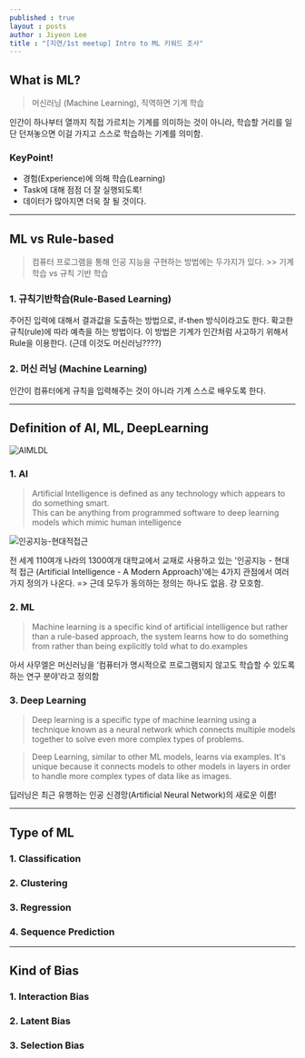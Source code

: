 ```yaml
---
published : true
layout : posts
author : Jiyeon Lee
title : "[지연/1st meetup] Intro to ML 키워드 조사"
---
```


## What is ML?

> 머신러닝 (Machine Learning), 직역하면 기계 학습

인간이 하나부터 열까지 직접 가르치는 기계를 의미하는 것이 아니라, 학습할 거리를 일단 던져놓으면 이걸 가지고 스스로 학습하는 기계를 의미함.

### KeyPoint!
- 경험(Experience)에 의해 학습(Learning)
- Task에 대해 점점 더 잘 실행되도록!
- 데이터가 많아지면 더욱 잘 될 것이다.


---

## ML vs Rule-based

> 컴퓨터 프로그램을 통해 인공 지능을 구현하는 방법에는 두가지가 있다.
    >> 기계 학습 vs 규칙 기반 학습

### 1. 규칙기반학습(Rule-Based Learning)
주어진 입력에 대해서 결과값을 도출하는 방법으로, if-then 방식이라고도 한다. 확고한 규칙(rule)에 따라 예측을 하는 방법이다.
이 방법은 기계가 인간처럼 사고하기 위해서 Rule을 이용한다. (근데 이것도 머신러닝????)

### 2. 머신 러닝 (Machine Learning)
인간이 컴퓨터에게 규칙을 입력해주는 것이 아니라 기계 스스로 배우도록 한다.


---

## Definition of AI, ML, DeepLearning

![AIMLDL](https://pbs.twimg.com/media/DLVm9nTXkAECS_S.png)

### 1. AI
> Artificial Intelligence is defined as any technology which appears to do something smart. </br> This can be anything from programmed software to deep learning models which mimic human intelligence

![인공지능-현대적접근](https://image.aladin.co.kr/product/7616/19/cover500/k442434518_1.jpg)

전 세계 110여개 나라의 1300여개 대학교에서 교재로 사용하고 있는 '인공지능 - 현대적 접근 (Artificial Intelligence - A Modern Approach)'에는 4가지 관점에서 여러가지 정의가 나온다.
=> 근데 모두가 동의하는 정의는 하나도 없음. 걍 모호함.

### 2. ML


> Machine learning is a specific kind of artificial intelligence but rather than a rule-based approach, the system learns how to do something from rather than being explicitly told what to do.examples

아서 사무엘은 머신러닝을 ‘컴퓨터가 명시적으로 프로그램되지 않고도 학습할 수 있도록 하는 연구 분야'라고 정의함


### 3. Deep Learning

> Deep learning is a specific type of machine learning using a technique known as a neural network which connects multiple models together to solve even more complex types of problems.

> Deep Learning, similar to other ML models, learns via examples. It's unique because it connects models to other models in layers in order to handle more complex types of data like as images.

딥러닝은 최근 유행하는 인공 신경망(Artificial Neural Network)의 새로운 이름!


---

## Type of ML

### 1. Classification

### 2. Clustering

### 3. Regression

### 4. Sequence Prediction

---

## Kind of Bias 

### 1. Interaction Bias

### 2. Latent Bias

### 3. Selection Bias


